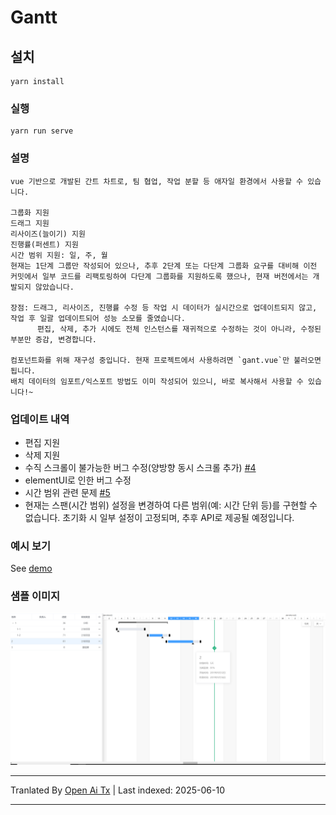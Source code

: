 # Gantt

## 설치

```
yarn install
```

### 실행

```
yarn run serve
```

### 설명

```
vue 기반으로 개발된 간트 차트로, 팀 협업, 작업 분할 등 애자일 환경에서 사용할 수 있습니다.

그룹화 지원
드래그 지원
리사이즈(늘이기) 지원
진행률(퍼센트) 지원
시간 범위 지원: 일, 주, 월
현재는 1단계 그룹만 작성되어 있으나, 추후 2단계 또는 다단계 그룹화 요구를 대비해 이전 커밋에서 일부 코드를 리팩토링하여 다단계 그룹화를 지원하도록 했으나, 현재 버전에서는 개발되지 않았습니다.

장점: 드래그, 리사이즈, 진행률 수정 등 작업 시 데이터가 실시간으로 업데이트되지 않고, 작업 후 일괄 업데이트되어 성능 소모를 줄였습니다.
      편집, 삭제, 추가 시에도 전체 인스턴스를 재귀적으로 수정하는 것이 아니라, 수정된 부분만 증감, 변경합니다.

컴포넌트화를 위해 재구성 중입니다. 현재 프로젝트에서 사용하려면 `gant.vue`만 불러오면 됩니다.
배치 데이터의 임포트/익스포트 방법도 이미 작성되어 있으니, 바로 복사해서 사용할 수 있습니다!~
```

### 업데이트 내역

- 편집 지원
- 삭제 지원
- 수직 스크롤이 불가능한 버그 수정(양방향 동시 스크롤 추가) [#4](https://github.com/GGBeng1/Gantt/issues/4)
- elementUI로 인한 버그 수정
- 시간 범위 관련 문제 [#5](https://github.com/GGBeng1/Gantt/issues/5)
- 현재는 스팬(시간 범위) 설정을 변경하여 다른 범위(예: 시간 단위 등)를 구현할 수 없습니다. 초기화 시 일부 설정이 고정되며, 추후 API로 제공될 예정입니다.

### 예시 보기

See [demo](https://ggbeng1.github.io/Gantt/#/)

### 샘플 이미지

<img src="https://raw.githubusercontent.com/GGBeng1/Gantt/master/public/demo.png" alt="">


---


Tranlated By [Open Ai Tx](https://github.com/OpenAiTx/OpenAiTx) | Last indexed: 2025-06-10


---